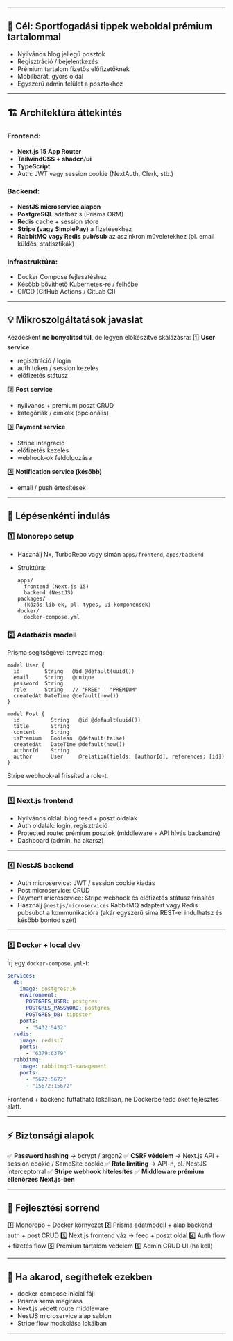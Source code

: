 
---

## 🎯 **Cél: Sportfogadási tippek weboldal prémium tartalommal**

* Nyilvános blog jellegű posztok
* Regisztráció / bejelentkezés
* Prémium tartalom fizetős előfizetőknek
* Mobilbarát, gyors oldal
* Egyszerű admin felület a posztokhoz

---

## 🏗 **Architektúra áttekintés**

### Frontend:

* **Next.js 15 App Router**
* **TailwindCSS + shadcn/ui**
* **TypeScript**
* Auth: JWT vagy session cookie (NextAuth, Clerk, stb.)

### Backend:

* **NestJS microservice alapon**
* **PostgreSQL** adatbázis (Prisma ORM)
* **Redis** cache + session store
* **Stripe (vagy SimplePay)** a fizetésekhez
* **RabbitMQ vagy Redis pub/sub** az aszinkron műveletekhez (pl. email küldés, statisztikák)

### Infrastruktúra:

* Docker Compose fejlesztéshez
* Később bővíthető Kubernetes-re / felhőbe
* CI/CD (GitHub Actions / GitLab CI)

---

## 💡 **Mikroszolgáltatások javaslat**

Kezdésként **ne bonyolítsd túl**, de legyen előkészítve skálázásra:
1️⃣ **User service**

* regisztráció / login
* auth token / session kezelés
* előfizetés státusz

2️⃣ **Post service**

* nyilvános + prémium poszt CRUD
* kategóriák / címkék (opcionális)

3️⃣ **Payment service**

* Stripe integráció
* előfizetés kezelés
* webhook-ok feldolgozása

4️⃣ **Notification service (később)**

* email / push értesítések

---

## 🚀 **Lépésenkénti indulás**

### 1️⃣ **Monorepo setup**

* Használj Nx, TurboRepo vagy simán `apps/frontend`, `apps/backend`
* Struktúra:

  ```
  apps/
    frontend (Next.js 15)
    backend (NestJS)
  packages/
    (közös lib-ek, pl. types, ui komponensek)
  docker/
    docker-compose.yml
  ```

### 2️⃣ **Adatbázis modell**

Prisma segítségével tervezd meg:

```prisma
model User {
  id        String   @id @default(uuid())
  email     String   @unique
  password  String
  role      String   // "FREE" | "PREMIUM"
  createdAt DateTime @default(now())
}

model Post {
  id          String   @id @default(uuid())
  title       String
  content     String
  isPremium   Boolean  @default(false)
  createdAt   DateTime @default(now())
  authorId    String
  author      User     @relation(fields: [authorId], references: [id])
}
```

Stripe webhook-al frissítsd a role-t.

---

### 3️⃣ **Next.js frontend**

* Nyilvános oldal: blog feed + poszt oldalak
* Auth oldalak: login, regisztráció
* Protected route: prémium posztok (middleware + API hívás backendre)
* Dashboard (admin, ha akarsz)

---

### 4️⃣ **NestJS backend**

* Auth microservice: JWT / session cookie kiadás
* Post microservice: CRUD
* Payment microservice: Stripe webhook és előfizetés státusz frissítés
* Használj `@nestjs/microservices` RabbitMQ adaptert vagy Redis pubsubot a kommunikációra (akár egyszerű sima REST-el indulhatsz és később bontod szét)

---

### 5️⃣ **Docker + local dev**

Írj egy `docker-compose.yml`-t:

```yaml
services:
  db:
    image: postgres:16
    environment:
      POSTGRES_USER: postgres
      POSTGRES_PASSWORD: postgres
      POSTGRES_DB: tippster
    ports:
      - "5432:5432"
  redis:
    image: redis:7
    ports:
      - "6379:6379"
  rabbitmq:
    image: rabbitmq:3-management
    ports:
      - "5672:5672"
      - "15672:15672"
```

Frontend + backend futtatható lokálisan, ne Dockerbe tedd őket fejlesztés alatt.

---

## ⚡ **Biztonsági alapok**

✅ **Password hashing** → bcrypt / argon2
✅ **CSRF védelem** → Next.js API + session cookie / SameSite cookie
✅ **Rate limiting** → API-n, pl. NestJS interceptorral
✅ **Stripe webhook hitelesítés**
✅ **Middleware prémium ellenőrzés Next.js-ben**

---

## 🌱 **Fejlesztési sorrend**

1️⃣ Monorepo + Docker környezet
2️⃣ Prisma adatmodell + alap backend auth + post CRUD
3️⃣ Next.js frontend váz → feed + poszt oldal
4️⃣ Auth flow + fizetés flow
5️⃣ Prémium tartalom védelem
6️⃣ Admin CRUD UI (ha kell)

---

## 💬 **Ha akarod, segíthetek ezekben**

* docker-compose inicial fájl
* Prisma séma megírása
* Next.js védett route middleware
* NestJS microservice alap sablon
* Stripe flow mockolása lokálban

---

